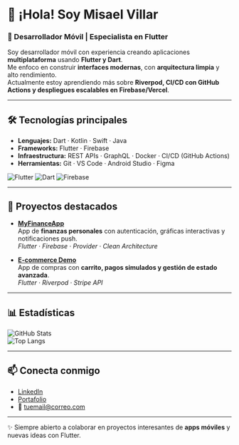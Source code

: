 # 👋 ¡Hola! Soy Misael Villar  
### 🚀 Desarrollador Móvil | Especialista en Flutter

Soy desarrollador móvil con experiencia creando aplicaciones **multiplataforma** usando **Flutter y Dart**.  
Me enfoco en construir **interfaces modernas**, con **arquitectura limpia** y alto rendimiento.  
Actualmente estoy aprendiendo más sobre **Riverpod, CI/CD con GitHub Actions y despliegues escalables en Firebase/Vercel**.

---

## 🛠️ Tecnologías principales
- **Lenguajes:** Dart · Kotlin · Swift · Java  
- **Frameworks:** Flutter · Firebase  
- **Infraestructura:** REST APIs · GraphQL · Docker · CI/CD (GitHub Actions)  
- **Herramientas:** Git · VS Code · Android Studio · Figma  

![Flutter](https://img.shields.io/badge/Flutter-02569B?style=for-the-badge&logo=flutter&logoColor=white) 
![Dart](https://img.shields.io/badge/Dart-0175C2?style=for-the-badge&logo=dart&logoColor=white)
![Firebase](https://img.shields.io/badge/Firebase-FFCA28?style=for-the-badge&logo=firebase&logoColor=black)

---

## 📱 Proyectos destacados
- [**MyFinanceApp**](https://github.com/tuusuario/myfinanceapp)  
  App de **finanzas personales** con autenticación, gráficas interactivas y notificaciones push.  
  _Flutter · Firebase · Provider · Clean Architecture_

- [**E-commerce Demo**](https://github.com/tuusuario/ecommerce-flutter)  
  App de compras con **carrito, pagos simulados y gestión de estado avanzada**.  
  _Flutter · Riverpod · Stripe API_

---

## 📊 Estadísticas
![GitHub Stats](https://github-readme-stats.vercel.app/api?username=tuusuario&show_icons=true&theme=tokyonight)  
![Top Langs](https://github-readme-stats.vercel.app/api/top-langs/?username=tuusuario&layout=compact&theme=tokyonight)

---

## 📫 Conecta conmigo
- [LinkedIn](https://linkedin.com/in/tuusuario)  
- [Portafolio](https://tusitio.com)  
- 📧 tuemail@correo.com  

---

✨ Siempre abierto a colaborar en proyectos interesantes de **apps móviles** y nuevas ideas con Flutter.
